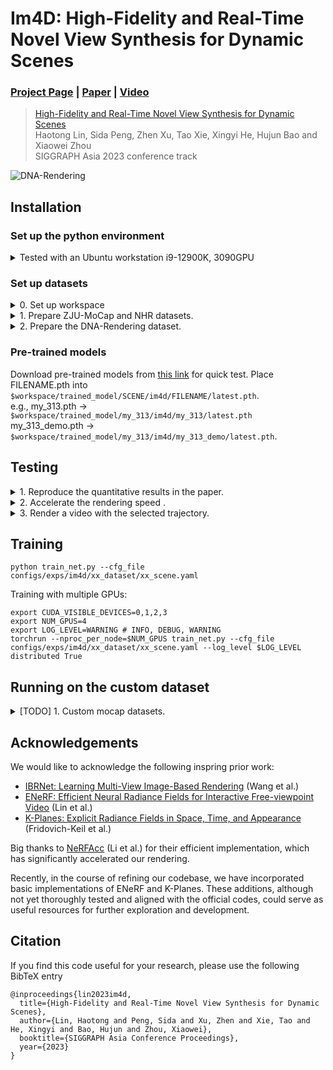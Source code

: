 # Im4D: High-Fidelity and Real-Time Novel View Synthesis for Dynamic Scenes

### [Project Page](https://zju3dv.github.io/im4d) | [Paper](https://arxiv.org/abs/2310.08585) | [Video](https://youtu.be/pPl1M5jpK4g)
> [High-Fidelity and Real-Time Novel View Synthesis for Dynamic Scenes](https://arxiv.org/abs/2310.08585) \
> Haotong Lin, Sida Peng, Zhen Xu, Tao Xie, Xingyi He, Hujun Bao and Xiaowei Zhou \
> SIGGRAPH Asia 2023 conference track

![DNA-Rendering](https://github.com/haotongl/imgbed/raw/master/im4d/renbody.gif)

<!-- ![ENeRF-Outdoor](https://github.com/haotongl/imgbed/raw/master/im4d/enerf.gif) -->

## Installation

### Set up the python environment
<details> <summary>Tested with an Ubuntu workstation i9-12900K, 3090GPU</summary>

```
conda create -n im4d python=3.10
conda activate im4d
conda install pytorch torchvision torchaudio pytorch-cuda=11.8 -c pytorch -c nvidia # pytorch 2.0.1
pip install git+https://github.com/NVlabs/tiny-cuda-nn/#subdirectory=bindings/torch 
pip install -r requirments.txt
```
</details>

### Set up datasets

<details> <summary>0. Set up workspace</summary>

The workspace is the disk directory that stores datasets, training logs, checkpoints and results. Please ensure it has enough disk space. 

```
export workspace=$PATH_TO_YOUR_WORKSPACE
```
</details>

<details> <summary>1. Prepare ZJU-MoCap and NHR datasets.</summary>

Please refer to [mlp_maps](https://github.com/zju3dv/mlp_maps/blob/master/INSTALL.md) to download ZJU-MoCap and NHR datasets.
After downloading, place them into `$workspace/zju-mocap` and `$workspace/NHR`, respectively.
</details>
<details> <summary>2. Prepare the DNA-Rendering dataset.</summary>

Since the license of the [DNA-Rendering](https://dna-rendering.github.io/index.html) dataset does not allow distribution, we cannot release the processed dataset publicly.
You can download the DNA-Rendering dataset at [here](https://dna-rendering.github.io/inner-download.html) or [OpenXLab](https://openxlab.org.cn/datasets/OpenXDLab/DNA-Rendering) . If someone is interested at the processed data, please email me (haotongl@outlook.com).
You need to cite [DNA-Rendering](https://dna-rendering.github.io/index.html) if you find this data useful.
</details> 

<!-- <details> <summary>3. [TODO] Prepare the dynerf dataset.</summary> -->
<!-- </details> -->

<!-- <details> <summary>4. [TODO] Prepare the ENeRF-Outdoor dataset.</summary> -->
<!-- </details> -->

### Pre-trained models

Download pre-trained models from [this link](https://drive.google.com/drive/folders/1_huSP1XOG-HttZwu-JxmICrsR9YQOpkm?usp=sharing) for quick test. Place FILENAME.pth into\
`$workspace/trained_model/SCENE/im4d/FILENAME/latest.pth`. \
e.g., my_313.pth -> `$workspace/trained_model/my_313/im4d/my_313/latest.pth` \
my_313_demo.pth -> `$workspace/trained_model/my_313/im4d/my_313_demo/latest.pth`.

## Testing

<details> <summary>1. Reproduce the quantitative results in the paper.</summary>

```
python run.py --type evaluate --cfg_file configs/exps/im4d/xx_dataset/xx_scene.yaml save_result True
```

For the NHR dataset, please firstly download [the preprocessed data](https://drive.google.com/drive/folders/1rA1gzzub6TkGIuu-LaqYwwwiJm4svK2F?usp=sharing) and place them into `$workspace/evaluation`. This evaluation setting is taken from [mlp_maps](https://zju3dv.github.io/mlp_maps/).
Then run one more command to report the PSNR metric:
```
python scripts/evaluate/im4d/eval_nhr.py --gt_path $workspace/evaluation/sport_1_easymocap --output_path $workspace/result/sport_1_easymocap/im4d/sport1_release/default/step00999999/rgb_0
```
</details>

<details> <summary>2. Accelerate the rendering speed .</summary>
First, precompute the binary fields.

```
python run.py --type cache_grid --cfg_file configs/exps/im4d/renbody/0013_01.yaml --configs configs/components/opts/cache_grid.yaml grid_tag default
```
You may need to change the frames and grid_resolution to fit your scene. 
For example, the scene in ZJU-MoCap has 300 frames and its height is z-axis:
```
python run.py --type cache_grid --cfg_file configs/exps/im4d/zju/my_313.yaml --configs configs/components/opts/cache_grid.yaml grid_tag default grid_resolution 128,128,256 test_dataset.frame_sample 0,300,1
```


Then, render images with the precomputed binary fields.

```
python run.py --type evaluate --cfg_file configs/exps/im4d/renbody/0013_01.yaml --configs configs/components/opts/fast_render.yaml grid_tag default save_result True
```

You may try slightly decreasing sigma_thresh (default: 5.0) to preserve more voxels.

</details>


<details> <summary>3. Render a video with the selected trajectory.</summary>


```
python run.py --type evaluate --cfg_file configs/exps/im4d/renbody/0013_01.yaml --configs configs/components/opts/render_path/renbody_path.yaml
```
We can render it with the precomputed binary fields by adding one more argument:

```
python run.py --type evaluate --cfg_file configs/exps/im4d/renbody/0013_01.yaml --configs configs/components/opts/render_path/renbody_path.yaml --configs configs/components/opts/fast_render.yaml
```

For better performance, you can use our pre-trained demo models which are trained with all camera views.

```
python run.py --type evaluate --cfg_file configs/exps/im4d/zju/my_313.yaml   --configs configs/components/opts/fast_render.yaml --configs configs/components/opts/render_path/zju_path.yaml exp_name_tag demo
```



</details>

## Training

```
python train_net.py --cfg_file configs/exps/im4d/xx_dataset/xx_scene.yaml
```

Training with multiple GPUs:
```
export CUDA_VISIBLE_DEVICES=0,1,2,3
export NUM_GPUS=4
export LOG_LEVEL=WARNING # INFO, DEBUG, WARNING
torchrun --nproc_per_node=$NUM_GPUS train_net.py --cfg_file configs/exps/im4d/xx_dataset/xx_scene.yaml --log_level $LOG_LEVEL distributed True
```


<!-- ## Results -->
<!-- We will release  -->
## Running on the custom dataset

<details> <summary>[TODO] 1. Custom mocap datasets.</summary>
</details>


## Acknowledgements
We would like to acknowledge the following inspring prior work:
- [IBRNet: Learning Multi-View Image-Based Rendering](https://ibrnet.github.io/) (Wang et al.)
- [ENeRF: Efficient Neural Radiance Fields for Interactive Free-viewpoint Video](https://zju3dv.github.io/enerf) (Lin et al.)
- [K-Planes: Explicit Radiance Fields in Space, Time, and Appearance](https://sarafridov.github.io/K-Planes/) (Fridovich-Keil et al.)

Big thanks to [NeRFAcc](https://www.nerfacc.com/) (Li et al.) for their efficient implementation, which has significantly accelerated our rendering.

Recently, in the course of refining our codebase, we have incorporated basic implementations of ENeRF and K-Planes. These additions, although not yet thoroughly tested and aligned with the official codes, could serve as useful resources for further exploration and development.
## Citation

If you find this code useful for your research, please use the following BibTeX entry

```
@inproceedings{lin2023im4d,
  title={High-Fidelity and Real-Time Novel View Synthesis for Dynamic Scenes},
  author={Lin, Haotong and Peng, Sida and Xu, Zhen and Xie, Tao and He, Xingyi and Bao, Hujun and Zhou, Xiaowei},
  booktitle={SIGGRAPH Asia Conference Proceedings},
  year={2023}
}
```
